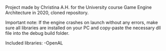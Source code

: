 Project made by Christina A.H. for the University course Game Engine Architecture in 2020, cloned repository.

Important note:
If the engine crashes on launch without any errors, make sure all libraries are installed on your PC
and copy-paste the necessary dll file into the debug build folder.

Included libraries:
-OpenAL
